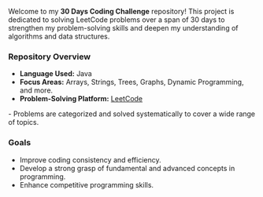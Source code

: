 <p> Welcome to my <strong>30 Days Coding Challenge</strong> repository! This project is dedicated to solving LeetCode problems over a span of 30 days to strengthen my problem-solving skills and deepen my understanding of algorithms and data structures.  </p>
<h3>Repository Overview</h3>
    <ul>
        <li><strong>Language Used:</strong> Java</li>
        <li><strong>Focus Areas:</strong> Arrays, Strings, Trees, Graphs, Dynamic Programming, and more.</li>
        <li><strong>Problem-Solving Platform:</strong> <a href="https://leetcode.com/" target="_blank">LeetCode</a></li>
    </ul>
<p>
    - Problems are categorized and solved systematically to cover a wide range of topics.
</p>
<h3>Goals</h3>
    <ul>
        <li>Improve coding consistency and efficiency.</li>
        <li>Develop a strong grasp of fundamental and advanced concepts in programming.</li>
        <li>Enhance competitive programming skills.</li>
    </ul>
